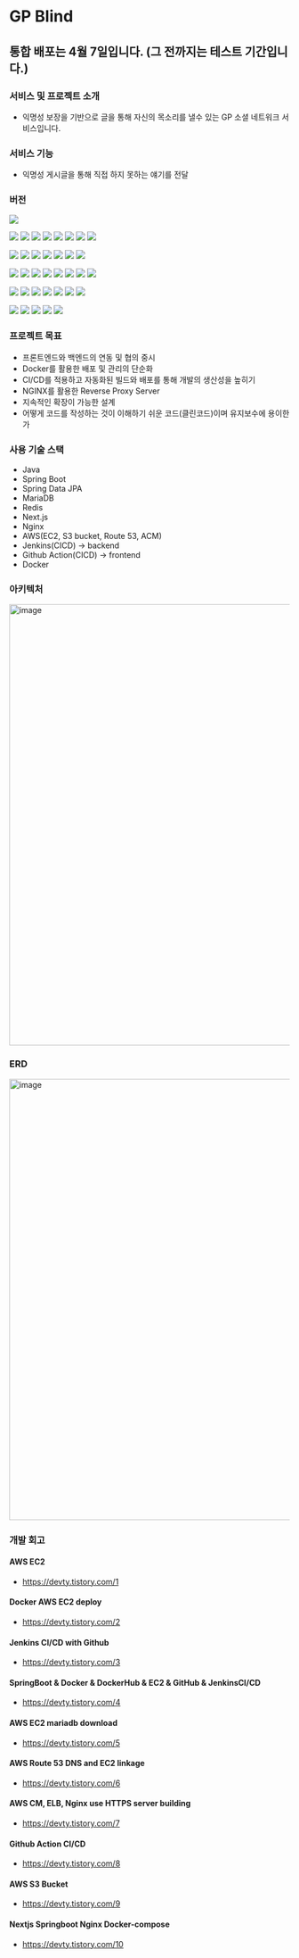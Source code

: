 # GP Blind
## 통합 배포는 4월 7일입니다. (그 전까지는 테스트 기간입니다.)

### 서비스 및 프로젝트 소개
- 익명성 보장을 기반으로 글을 통해 자신의 목소리를 낼수 있는 GP 소셜 네트워크 서비스입니다.

### 서비스 기능
- 익명성 게시글을 통해 직접 하지 못하는 얘기를 전달

### 버전
<img src="https://img.shields.io/badge/v 1.0.0-통합 배포(4/7)-red"> 

<img src="https://img.shields.io/badge/v 0.5.1-EC2 생성-green"> <img src="https://img.shields.io/badge/v 0.5.2-Backend Jenkins CI/CD-green"> 
<img src="https://img.shields.io/badge/v 0.5.2-Frontend Github Action CI/CD-green"> <img src="https://img.shields.io/badge/v 0.5.3-AWS DNS-green"> 
<img src="https://img.shields.io/badge/v 0.5.4-AWS ACM, ELB-green"> <img src="https://img.shields.io/badge/v 0.5.6-Nginx-green"> 
<img src="https://img.shields.io/badge/v 0.5.5-Backend Integration Test-green"> <img src="https://img.shields.io/badge/v 0.5.5-Frontend Integration Test-green">

<img src="https://img.shields.io/badge/v 0.4.1-CORS 처리-green"> <img src="https://img.shields.io/badge/v 0.4.2-API Response틀 수정-green"> 
<img src="https://img.shields.io/badge/v 0.4.2-여러개의 DTO 생성 및 커스텀-green"> <img src="https://img.shields.io/badge/v 0.4.3-댓글 생성-green"> 
<img src="https://img.shields.io/badge/v 0.4.4-댓글 수정, 삭제-green"> <img src="https://img.shields.io/badge/v 0.4.6-대댓글 생성-green"> 
<img src="https://img.shields.io/badge/v 0.4.5-QueryDSL 설정-green">

<img src="https://img.shields.io/badge/v 0.3.1-Post, Comment, Image ERD 구축-green"> <img src="https://img.shields.io/badge/v 0.3.2-게시글 생성-green"> 
<img src="https://img.shields.io/badge/v 0.3.2-S3 Bucket 생성 및 이미지 업로드 구현-green"> <img src="https://img.shields.io/badge/v 0.3.3-게시글 상세 수정, 삭제, 조회-green"> 
<img src="https://img.shields.io/badge/v 0.3.4-게시글 좋아요-green"> <img src="https://img.shields.io/badge/v 0.3.6-모든 게시글 조회시 페이징-green"> 
<img src="https://img.shields.io/badge/v 0.3.5-내가 쓴 게시글 확인-green"> <img src="https://img.shields.io/badge/v 0.3.8-상세 조회시 조회수 중복 제거-green">


<img src="https://img.shields.io/badge/v 0.2.1-User ERD 구축-green"> <img src="https://img.shields.io/badge/v 0.2.2-회원가입 (JWT)-green"> 
<img src="https://img.shields.io/badge/v 0.2.3-패키지 구조 변경(도메인)-green"> <img src="https://img.shields.io/badge/v 0.2.3-시프링 시큐리티 설정-green"> 
<img src="https://img.shields.io/badge/v 0.2.5-이메일 인증-green"> <img src="https://img.shields.io/badge/v 0.2.6-회원 변경-green"> 
<img src="https://img.shields.io/badge/v 0.2.7-회원 탈퇴-green"> 

<img src="https://img.shields.io/badge/v 0.1.1-프로젝트 시작-green"> <img src="https://img.shields.io/badge/v 0.1.2-사용 기술 스택 -green"> 
<img src="https://img.shields.io/badge/v 0.1.3-ERD 설계-green"> <img src="https://img.shields.io/badge/v 0.1.4-Architecture 설계-green"> 
<img src="https://img.shields.io/badge/v 0.1.5-개발 시작-green"> 



### 프로젝트 목표
- 프론트엔드와 백엔드의 연동 및 협의 중시
- Docker를 활용한 배포 및 관리의 단순화
- CI/CD를 적용하고 자동화된 빌드와 배포를 통해 개발의 생산성을 높히기
- NGINX를 활용한 Reverse Proxy Server
- 지속적인 확장이 가능한 설계
- 어떻게 코드를 작성하는 것이 이해하기 쉬운 코드(클린코드)이며 유지보수에 용이한가

### 사용 기술 스택
- Java
- Spring Boot
- Spring Data JPA
- MariaDB
- Redis 
- Next.js
- Nginx
- AWS(EC2, S3 bucket, Route 53, ACM) 
- Jenkins(CICD) -> backend
- Github Action(CICD) -> frontend
- Docker

### 아키텍처
<img width="791" alt="image" src="https://user-images.githubusercontent.com/65766105/228772835-98754542-043f-4c01-b044-ddf6d99be3ad.png">

### ERD
<img width="791" alt="image" src="https://user-images.githubusercontent.com/65766105/202895088-45a6350c-4c46-4ff7-9762-4e406177915f.png">

### 개발 회고
#### AWS EC2
- https://devty.tistory.com/1

#### Docker AWS EC2 deploy
- https://devty.tistory.com/2

#### Jenkins CI/CD with Github
- https://devty.tistory.com/3

#### SpringBoot & Docker & DockerHub & EC2 & GitHub & JenkinsCI/CD
- https://devty.tistory.com/4

#### AWS EC2 mariadb download
- https://devty.tistory.com/5

#### AWS Route 53 DNS and EC2 linkage
- https://devty.tistory.com/6

#### AWS CM, ELB, Nginx use HTTPS server building
- https://devty.tistory.com/7

#### Github Action CI/CD
- https://devty.tistory.com/8

#### AWS S3 Bucket
- https://devty.tistory.com/9

#### Nextjs Springboot Nginx Docker-compose
- https://devty.tistory.com/10
